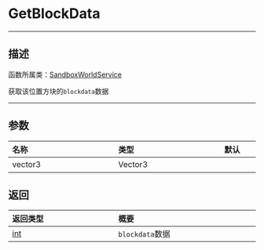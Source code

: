 
# GetBlockData
-----------------------------------------------------------------------------------------
## 描述

函数所属类：[SandboxWorldService](/Api/Class/GamePlay/SandboxWorldService.md)

获取该位置方块的`blockdata`数据

-----------------------------------------------------------------------------------------
## 参数

|<div style="width:200px">**名称**</div>|<div style="width:200px">**类型**</div>|<div style="width:200px">**默认**</div>|<div style="width:345px">**描述**</div>|
|:--------------------|:--------------------|:--------------------|:--------------------|
|vector3|Vector3||射线发射起始点，方块坐标|


## 返回

|<div style="width:200px">**返回类型**</div>|<div style="width:800px">**概要**</div>|
|:---|:---|
|[int](/Api/DataType/int.md)|`blockdata`数据|